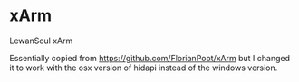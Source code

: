 # xArm
LewanSoul xArm

Essentially copied from https://github.com/FlorianPoot/xArm but I changed it to
work with the osx version of hidapi instead of the windows version. 
